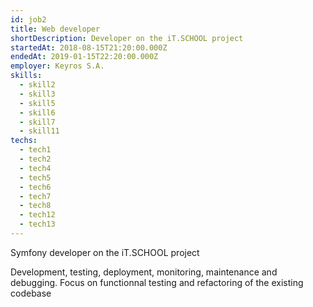 ```yaml
---
id: job2
title: Web developer
shortDescription: Developer on the iT.SCHOOL project     
startedAt: 2018-08-15T21:20:00.000Z
endedAt: 2019-01-15T22:20:00.000Z
employer: Keyros S.A.
skills:
  - skill2
  - skill3
  - skill5
  - skill6
  - skill7
  - skill11
techs:
  - tech1
  - tech2
  - tech4
  - tech5
  - tech6
  - tech7
  - tech8
  - tech12
  - tech13
---
```

Symfony developer on the iT.SCHOOL project

Development, testing, deployment, monitoring, maintenance and debugging.
Focus on functionnal testing and refactoring of the existing codebase